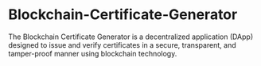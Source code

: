 # Blockchain-Certificate-Generator
The Blockchain Certificate Generator is a decentralized application (DApp) designed to issue and verify certificates in a secure, transparent, and tamper-proof manner using blockchain technology.
